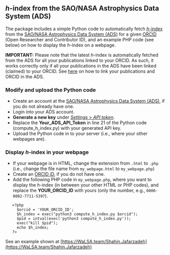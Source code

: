 ## *h*-index from the SAO/NASA Astrophysics Data System (ADS)

The package includes a simple Python code to automatically fetch [*h*-index](https://en.wikipedia.org/wiki/H-index) from the [SAO/NASA Astrophysics Data System (ADS)](https://ui.adsabs.harvard.edu) for a given [ORCID](https://orcid.org) (Open Researcher and Contributor ID), and an example PHP code (see below) on how to display the *h*-index on a webpage.

**IMPORTANT:** Please note that the latest *h*-index is automatically fetched from the ADS for all your publications linked to your ORCID. As such, it works correctly only if all your publications in the ADS have been linked (claimed) to your ORCID. See [here](https://ui.adsabs.harvard.edu/orcid-instructions/) on how to link your publications and ORCID in the ADS.

### Modify and upload the Python code

* Create an account at the [SAO/NASA Astrophysics Data System (ADS)](https://ui.adsabs.harvard.edu), if you do not already have one.
* Login into your ADS account.
* **Generate a new key** under [*Settings* > *API token*](https://ui.adsabs.harvard.edu/user/settings/token).
* Replace the **Your_ADS_API_Token** in line 21 of the Python code (compute_h_index.py) with your generated API key.
* Upload the Python code in to your server (i.e., where your other webpages are).

### Display *h*-index in your webpage

* If your webpage is in HTML, change the extension from `.html` to `.php` (i.e., change the file name from `my_webpage.html` to `my_webpage.php`)
* Create an [ORCID iD](https://orcid.org), if you do not have one.
* Add the following PHP code in `my_webpage.php`, where you want to display the *h*-index (in between your other HTML or PHP codes), and replace the **YOUR_ORCID_ID** with yours (only the number, e.g., `0000-0002-7711-5397`).
```
   <?php
     $orcid = 'YOUR_ORCID_ID';
     $h_index = exec("python3 compute_h_index.py $orcid"); 
     $pid = intval(exec('python3 compute_h_index.py'));
     exec("kill $pid");
     echo $h_index;
   ?>
```

See an example shown at [https://WaLSA.team/Shahin.Jafarzadeh](https://WaLSA.team/Shahin.Jafarzadeh)

